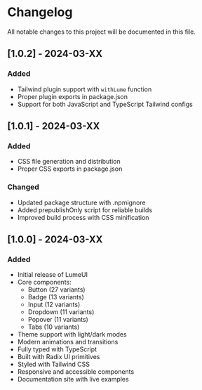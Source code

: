 # Changelog

All notable changes to this project will be documented in this file.

## [1.0.2] - 2024-03-XX

### Added

- Tailwind plugin support with `withLume` function
- Proper plugin exports in package.json
- Support for both JavaScript and TypeScript Tailwind configs

## [1.0.1] - 2024-03-XX

### Added

- CSS file generation and distribution
- Proper CSS exports in package.json

### Changed

- Updated package structure with .npmignore
- Added prepublishOnly script for reliable builds
- Improved build process with CSS minification

## [1.0.0] - 2024-03-XX

### Added

- Initial release of LumeUI
- Core components:
  - Button (27 variants)
  - Badge (13 variants)
  - Input (12 variants)
  - Dropdown (11 variants)
  - Popover (11 variants)
  - Tabs (10 variants)
- Theme support with light/dark modes
- Modern animations and transitions
- Fully typed with TypeScript
- Built with Radix UI primitives
- Styled with Tailwind CSS
- Responsive and accessible components
- Documentation site with live examples
